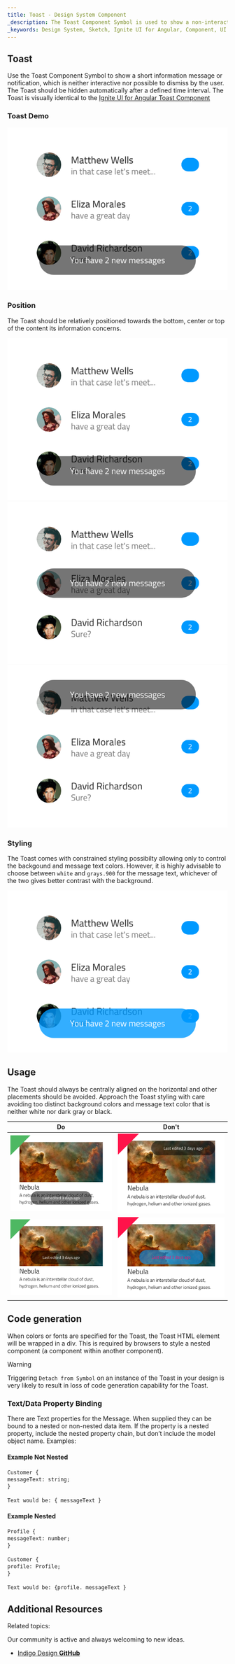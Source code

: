 ```yaml
---
title: Toast - Design System Component
_description: The Toast Component Symbol is used to show a non-interactive information message or notification.
_keywords: Design System, Sketch, Ignite UI for Angular, Component, UI Library, Widgets
---
```


## Toast

Use the Toast Component Symbol to show a short information message or notification, which is neither interactive nor possible to dismiss by the user. The Toast should be hidden automatically after a defined time interval.
The Toast is visually identical to the [Ignite UI for Angular Toast Component](https://www.infragistics.com/products/ignite-ui-angular/angular/components/toast.html)

### Toast Demo

![](../images/toast_demo.png)

### Position

The Toast should be relatively positioned towards the bottom, center or top of the content its information concerns.

![](../images/toast_bottom.png)
![](../images/toast_center.png)
![](../images/toast_top.png)

### Styling

The Toast comes with constrained styling possibilty allowing only to control the backgound and message text colors. However, it is highly advisable to choose between `white` and `grays.900` for the message text, whichever of the two gives better contrast with the background.

![](../images/toast_styling.png)

## Usage

The Toast should always be centrally aligned on the horizontal and other placements should be avoided. Approach the Toast styling with care avoiding too distinct background colors and message text color that is neither white nor dark gray or black.

| Do                           | Don't                          |
| ---------------------------- | ------------------------------ |
| ![](../images/toast_do1.png) | ![](../images/toast_dont1.png) |
| ![](../images/toast_do2.png) | ![](../images/toast_dont2.png) |

## Code generation

When colors or fonts are specified for the Toast, the Toast HTML element will be wrapped in a div. This is required by browsers to style a nested component (a component within another component).

> [!WARNING]
> Triggering `Detach from Symbol` on an instance of the Toast in your design is very likely to result in loss of code generation capability for the Toast.

### Text/Data Property Binding

There are Text properties for the Message. When supplied they can be bound to a nested or non-nested data item.
If the property is a nested property, include the nested property chain, but don’t include the model object name. Examples:

#### Example Not Nested

```PseudoCode
Customer {
messageText: string;
}

Text would be: { messageText }
```

#### Example Nested

```PseudoCode
Profile {
messageText: number;
}

Customer {
profile: Profile;
}

Text would be: {profile. messageText }
```

## Additional Resources

Related topics:

Our community is active and always welcoming to new ideas.

- [Indigo Design **GitHub**](https://github.com/IgniteUI/design-system-docfx)
